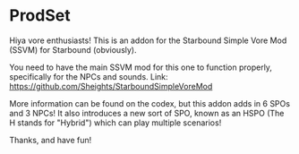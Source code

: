 # ProdSet
Hiya vore enthusiasts! This is an addon for the Starbound Simple Vore Mod (SSVM) for Starbound (obviously).

You need to have the main SSVM mod for this one to function properly, specifically for the NPCs and sounds.
Link: https://github.com/Sheights/StarboundSimpleVoreMod

More information can be found on the codex, but this addon adds in 6 SPOs and 3 NPCs! It also introduces a new sort of SPO, known as an HSPO (The H stands for "Hybrid") which can play multiple scenarios!

Thanks, and have fun!
